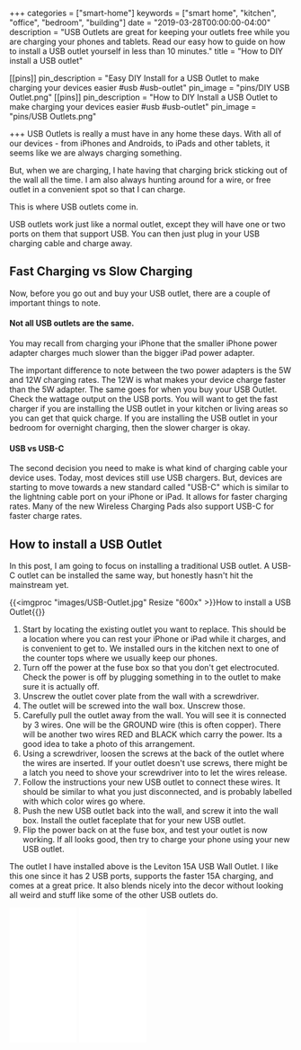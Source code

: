 +++
categories = ["smart-home"]
keywords = ["smart home", "kitchen", "office", "bedroom", "building"]
date = "2019-03-28T00:00:00-04:00"
description = "USB Outlets are great for keeping your outlets free while you are charging your phones and tablets.  Read our easy how to guide on how to install a USB outlet yourself in less than 10 minutes."
title = "How to DIY install a USB outlet"

[[pins]]
pin_description = "Easy DIY Install for a USB Outlet to make charging your devices easier #usb #usb-outlet"
pin_image = "pins/DIY USB Outlet.png"
[[pins]]
pin_description = "How to DIY Install a USB Outlet to make charging your devices easier #usb #usb-outlet"
pin_image = "pins/USB Outlets.png"

+++
USB Outlets is really a must have in any home these days.  With all of our devices - from iPhones and Androids, to iPads and other tablets, it seems like we are always charging something.

But, when we are charging, I hate having that charging brick sticking out of the wall all the time.  I am also always hunting around for a wire, or free outlet in a convenient spot so that I can charge.

This is where USB outlets come in.

USB outlets work just like a normal outlet, except they will have one or two ports on them that support USB.  You can then just plug in your USB charging cable and charge away.

## Fast Charging vs Slow Charging

Now, before you go out and buy your USB outlet, there are a couple of important things to note.

#### Not all USB outlets are the same.  

You may recall from charging your iPhone that the smaller iPhone power adapter charges much slower than the bigger iPad power adapter.

The important difference to note between the two power adapters is the 5W and 12W charging rates.  The 12W is what makes your device charge faster than the 5W adapter.  The same goes for when you buy your USB Outlet.  Check the wattage output on the USB ports.  You will want to get the fast charger if you are installing the USB outlet in your kitchen or living areas so you can get that quick charge.  If you are installing the USB outlet in your bedroom for overnight charging, then the slower charger is okay.

#### USB vs USB-C

The second decision you need to make is what kind of charging cable your device uses.  Today, most devices still use USB chargers.  But, devices are starting to move towards a new standard called "USB-C" which is similar to the lightning cable port on your iPhone or iPad.  It allows for faster charging rates.  Many of the new Wireless Charging Pads also support USB-C for faster charge rates.


## How to install a USB Outlet

In this post, I am going to focus on installing a traditional USB outlet.  A USB-C outlet can be installed the same way, but honestly hasn't hit the mainstream yet.

{{<imgproc "images/USB-Outlet.jpg" Resize "600x" >}}How to install a USB Outlet{{</imgproc>}}

1. Start by locating the existing outlet you want to replace.  This should be a location where you can rest your iPhone or iPad while it charges, and is convenient to get to.  We installed ours in the kitchen next to one of the counter tops where we usually keep our phones.
2. Turn off the power at the fuse box so that you don't get electrocuted.  Check the power is off by plugging something in to the outlet to make sure it is actually off.
3. Unscrew the outlet cover plate from the wall with a screwdriver.
4. The outlet will be screwed into the wall box.  Unscrew those.
5. Carefully pull the outlet away from the wall.  You will see it is connected by 3 wires.  One will be the GROUND wire (this is often copper).  There will be another two wires RED and BLACK which carry the power.  Its a good idea to take a photo of this arrangement.
6. Using a screwdriver, loosen the screws at the back of the outlet where the wires are inserted.  If your outlet doesn't use screws, there might be a latch you need to shove your screwdriver into to let the wires release.
7. Follow the instructions your new USB outlet to connect these wires.  It should be similar to what you just disconnected, and is probably labelled with which color wires go where.
8. Push the new USB outlet back into the wall, and screw it into the wall box. Install the outlet faceplate that for your new USB outlet.
9. Flip the power back on at the fuse box, and test your outlet is now working.  If all looks good, then try to charge your phone using your new USB outlet.

The outlet I have installed above is the Leviton 15A USB Wall Outlet.  I like this one since it has 2 USB ports, supports the faster 15A charging, and comes at a great price. It also blends nicely into the decor without looking all weird and stuff like some of the other USB outlets do.

<iframe style="width:120px;height:240px;" marginwidth="0" marginheight="0" scrolling="no" frameborder="0" src="//ws-na.amazon-adsystem.com/widgets/q?ServiceVersion=20070822&OneJS=1&Operation=GetAdHtml&MarketPlace=US&source=ss&ref=as_ss_li_til&ad_type=product_link&tracking_id=drawbuildplay-20&language=en_US&marketplace=amazon&region=US&placement=B00J3PMU4C&asins=B00J3PMU4C&linkId=c92366999e339f4178042579c7df442d&show_border=true&link_opens_in_new_window=true"></iframe>

<iframe style="width:120px;height:240px;" marginwidth="0" marginheight="0" scrolling="no" frameborder="0" src="//ws-na.amazon-adsystem.com/widgets/q?ServiceVersion=20070822&OneJS=1&Operation=GetAdHtml&MarketPlace=US&source=ss&ref=as_ss_li_til&ad_type=product_link&tracking_id=drawbuildplay-20&language=en_US&marketplace=amazon&region=US&placement=B000HEHCE6&asins=B000HEHCE6&linkId=d32e3ff76fbff38310cd73e715050550&show_border=true&link_opens_in_new_window=true"></iframe>